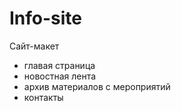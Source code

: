 # Info-site
Сайт-макет

 - главая страница
 - новостная лента
 - архив материалов с мероприятий
 - контакты
